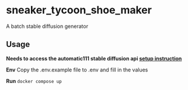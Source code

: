 # sneaker_tycoon_shoe_maker
A batch stable diffusion generator

## Usage

**Needs to access the automatic111 stable diffusion api   [setup instruction](https://github.com/AbdBarho/stable-diffusion-webui-docker/wiki/Setup)**

**Env**
Copy the .env.example file to .env and fill in the values

**Run**
` docker compose up `


